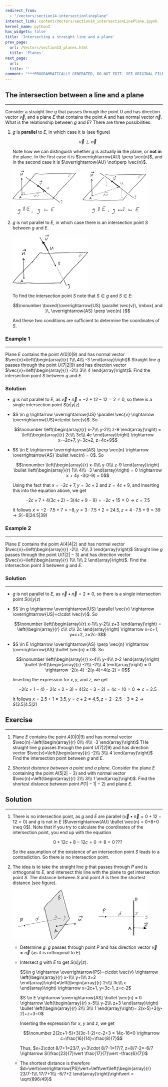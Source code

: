 ```yaml
---
redirect_from:
  - "/vectors/section14-intersectionlineplane"
interact_link: content/Vectors/section14_intersectionLinePlane.ipynb
kernel_name: python3
has_widgets: false
title: 'Intersecting a straight line and a plane'
prev_page:
  url: /Vectors/section13_planes.html
  title: 'Planes'
next_page:
  url: 
  title: ''
comment: "***PROGRAMMATICALLY GENERATED, DO NOT EDIT. SEE ORIGINAL FILES IN /content***"
---
```



## The intersection between a line and a plane
---

Consider a straight line $g$ that passes through the point $U$ and has direction vector $\vec{v}$, and a plane $E$ that contains the point $A$ and has normal vector $\vec{n}$. What is the relationship between $g$ and $E$? There are three possibilities:

1. $g$ is __parallel__ to $E$, in which case it is (see figure)

   $$\nonumber\vec{v} \perp \vec{n}$$
   
   Note how we can distinguish whether $g$ is actually __in__ the plane, or __not in__ the plane. In the first case it is $\overrightarrow{AU} \perp \vec{n}$, and in the second case it is $\overrightarrow{AU} \not\perp \vec{n}$.

   <img src="./pics/gIntersectE1.png" width="90%" align="center">

2. $g$ is not parallel to $E$, in which case there is an intersection point $S$ between $g$ and $E$.

	<img src="./pics/gIntersectE2.png" width="50%" align="center">
	
    To find the intersection point $S$ note that $S\in g$ and $S\in E$:

    $$\nonumber \boxed{\overrightarrow{US} \parallel \vec{v}\, \mbox{ and }\, \overrightarrow{AS} \perp \vec{n} }$$ 

    And these two conditions are sufficient to determine the coordinates of $S$.


### Example 1
---

Plane $E$ contains the point $A(0\vert 0\vert 9)$ and has normal vector $\vec{n}=\left(\begin{array}{r} 1\\\ 4\\\ -3 \end{array}\right)$ Straight line $g$ passes through the point $U(7\vert 2\vert 9)$ and has direction vector $\vec{v}=\left(\begin{array}{r} -2\\\ 3\\\ 4 \end{array}\right)$. Find the intersection point $S$ between $g$ and $E$.


### Solution


 - $g$ is not parallel to $E$, as $\nonumber \vec{v}\bullet \vec{n}=-2+12-12=2\neq 0$, so there is a single intersection point $S(x\vert y\vert z)$ 

- $S \in g \rightarrow \overrightarrow{US} \parallel \vec{v} \rightarrow \overrightarrow{US}=c\cdot \vec{v}$. So 

  $$\nonumber \left(\begin{array}{r} x-7\\\ y-2\\\ z-9 \end{array}\right) = \left(\begin{array}{r} 2c\\\ 3c\\\ 4c \end{array}\right) \rightarrow x=-2c+7, y=3c+2, z=4c+9$$


- $S \in E \rightarrow \overrightarrow{AS} \perp \vec{n} \rightarrow \overrightarrow{AS} \bullet \vec{n} = 0$. So

  $$\nonumber \left(\begin{array}{r} x-0\\\ y-0\\\ z-9 \end{array}\right) \bullet \left(\begin{array}{r} 1\\\ 4\\\ -3 \end{array}\right) = 0 \rightarrow x + 4y -3(z-9) = 0$$
  
  Using the fact that $x=-2c+7, y=3c+2$ and $z=4c+9$, and inserting this into the equation above, we get
  
  $$\nonumber  -2c+7+4(3c+2)-3(4c+9-9) = -2c+15=0 \rightarrow c=7.5$$
  
  It follows $x=-2\cdot 7.5+7=-8, y=3\cdot 7.5+2=24.5, z=4\cdot 7.5+9=39 \rightarrow S(-8|24.5|39)$ 
   

### Example 2
---

Plane $E$ contains the point $A(4\vert 4\vert 2)$ and has normal vector $\vec{n}=\left(\begin{array}{r} -2\\\ -2\\\ 3 \end{array}\right)$ Straight line $g$ passes through the point $U(1\vert 2\vert -3)$ and has direction vector $\vec{v}=\left(\begin{array}{r} 1\\\ 1\\\ 2 \end{array}\right)$. Find the intersection point $S$ between $g$ and $E$.

### Solution
---

 - $g$ is not parallel to $E$, as $\vec{v}\bullet \vec{n}=2\neq 0$, so there is a single intersection point $S(x\vert y\vert z)$ 

- $S \in g \rightarrow \overrightarrow{US} \parallel \vec{v} \rightarrow \overrightarrow{US}=c\cdot \vec{v}$. So 

  $$\nonumber \left(\begin{array}{r} x-1\\\ y-2\\\ z+3 \end{array}\right) = \left(\begin{array}{r} c\\\ c\\\ 2c \end{array}\right) \rightarrow x=c+1, y=c+2, z=2c-3$$


- $S \in E \rightarrow \overrightarrow{AS} \perp \vec{n} \rightarrow \overrightarrow{AS} \bullet \vec{n} = 0$. So

  $$\nonumber \left(\begin{array}{r} x-4\\\ y-4\\\ z-2 \end{array}\right) \bullet \left(\begin{array}{r} -2\\\ -2\\\ 4 \end{array}\right) = 0 \rightarrow -2(x-4) -2(y-4)+4(z-2) = 0$$
  
  Inserting the expression for $x, y$, and $z$, we get
  
  $$\nonumber -2(c+1-4)-2(c+2-3)+4(2c-3-2) = 4c-10=0 \rightarrow c=2.5$$
  
  It follows $x=2.5+1=3.5, y=c+2=4.5, z=2\cdot 2.5-3=2 \rightarrow S(3.5\vert 4.5 \vert 2)$ 




## Exercise
---

1. Plane $E$ contains the point $A(0\vert 0\vert 9)$ and has normal vector $\vec{n}=\left(\begin{array}{r} 0\\\ 4\\\ -3 \end{array}\right)$ THe straight line $g$ passes through the point $U(7\vert 2\vert 9)$ and has direction vector $\vec{v}=\left(\begin{array}{r} -2\\\ 3\\\ 4 \end{array}\right)$ Find the intersection point between $g$ and $E$.

2. _Shortest distance between a point and a plane._ Consider the plane $E$ containing the point $A(5\vert 2\vert -3)$ and with normal vector $\vec{n}=\left(\begin{array}{r} 2\\\ 3\\\ 1 \end{array}\right)$. Find the shortest distance between point $P(1\vert -1 \vert -2)$ and plane $E$.



## Solution
---
1. There is no intersection point, as $g$ and $E$ are parallel ($\vec{v}\bullet \vec{n}=0+12-12=0$) and $g$ is not in $E$ ($\overrightarrow{AU} \bullet \vec{n} = 0+8+0 \neq 0$). Note that if you try to calculate the coordinates of the intersection point, you end up with the equation 

   $$\nonumber 0 + 12c+8 -12c = 0\rightarrow 8=0 \,???$$
  
   So the assumption of the existence of an intersection point $S$ leads to a contradiction. So there is no intersection point.

2. The idea is to take the straight line $g$ that passes through $P$ and is orthogonal to $E$, and intersect this line with the plane to get intersection point $S$. The distance between $S$ and point $A$ is then the shortest distance (see figure).

   <img src="./pics/shortDist.png" width="90%" align="center">

    
   - Determine $g$: $g$ passes through point $P$ and has direction vector $\vec v = \vec{n}$ (as it is orthogonal to $E$). 
   - Intersect $g$ with $E$ to get $S(x\vert y\vert z)$: 

     $S\in g \rightarrow \overrightarrow{PS}=c\cdot \vec{v} \rightarrow \left(\begin{array}{r} x-1\\\ y+1\\\ z+2 \end{array}\right)=\left(\begin{array}{r} 2c\\\ 3c\\\ c \end{array}\right) \rightarrow x=2c+1, y=3c-1, z=c-2$
     
     $S \in E \rightarrow \overrightarrow{AS} \bullet \vec{n} = 0 \rightarrow \left(\begin{array}{r} x-5\\\ y-2\\\ z+3 \end{array}\right) \bullet \left(\begin{array}{r} 2\\\ 3\\\ 1 \end{array}\right)= 2(x-5)+3(y-2)+z+3=0$  
     
     Inserting the expression for $x$, $y$ and $z$, we get 
     
     $$\nonumber 2(2c+1-5)+3(3c-1-2)+c-2+3 = 14c-16=0 \rightarrow c=\frac{16}{14}=\frac{8}{7}$$  
     
     Thus, $x=2\cdot 8/7+1=23/7, y=3\cdot 8/7-1=17/7, z=8/7-2=-6/7 \rightarrow S(\frac{23}{7}\vert \frac{17}{7}\vert -\frac{6}{7})$
     
   - The shortest distance is therefore $d=\vert\overrightarrow{PS}\vert=\left\vert\left(\begin{array}{r} 23/7-1\\\ 17/7+1\\\ -6/7+2 \end{array}\right)\right\vert =  \sqrt{896/49}$





